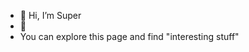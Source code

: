 - 👋 Hi, I’m Super
- 👀
- You can explore this page and find "interesting stuff"
<!---
superlaying/superlaying is a ✨ special ✨ repository because its `README.md` (this file) appears on your GitHub profile.
You can click the Preview link to take a look at your changes.
--->
